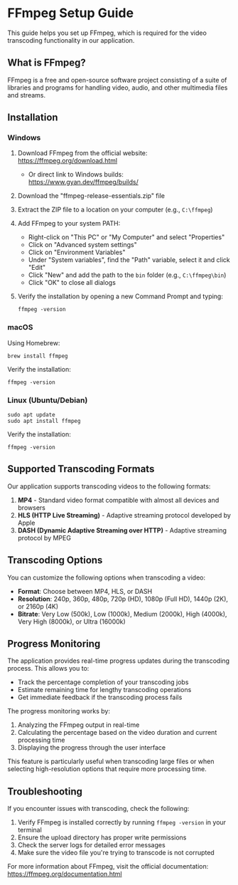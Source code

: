 # FFmpeg Setup Guide

This guide helps you set up FFmpeg, which is required for the video transcoding functionality in our application.

## What is FFmpeg?

FFmpeg is a free and open-source software project consisting of a suite of libraries and programs for handling video, audio, and other multimedia files and streams.

## Installation

### Windows

1. Download FFmpeg from the official website: https://ffmpeg.org/download.html 
   - Or direct link to Windows builds: https://www.gyan.dev/ffmpeg/builds/

2. Download the "ffmpeg-release-essentials.zip" file

3. Extract the ZIP file to a location on your computer (e.g., `C:\ffmpeg`)

4. Add FFmpeg to your system PATH:
   - Right-click on "This PC" or "My Computer" and select "Properties"
   - Click on "Advanced system settings"
   - Click on "Environment Variables"
   - Under "System variables", find the "Path" variable, select it and click "Edit"
   - Click "New" and add the path to the `bin` folder (e.g., `C:\ffmpeg\bin`)
   - Click "OK" to close all dialogs

5. Verify the installation by opening a new Command Prompt and typing:
   ```
   ffmpeg -version
   ```

### macOS

Using Homebrew:

```
brew install ffmpeg
```

Verify the installation:

```
ffmpeg -version
```

### Linux (Ubuntu/Debian)

```
sudo apt update
sudo apt install ffmpeg
```

Verify the installation:

```
ffmpeg -version
```

## Supported Transcoding Formats

Our application supports transcoding videos to the following formats:

1. **MP4** - Standard video format compatible with almost all devices and browsers
2. **HLS (HTTP Live Streaming)** - Adaptive streaming protocol developed by Apple
3. **DASH (Dynamic Adaptive Streaming over HTTP)** - Adaptive streaming protocol by MPEG

## Transcoding Options

You can customize the following options when transcoding a video:

- **Format**: Choose between MP4, HLS, or DASH
- **Resolution**: 240p, 360p, 480p, 720p (HD), 1080p (Full HD), 1440p (2K), or 2160p (4K)
- **Bitrate**: Very Low (500k), Low (1000k), Medium (2000k), High (4000k), Very High (8000k), or Ultra (16000k)

## Progress Monitoring

The application provides real-time progress updates during the transcoding process. This allows you to:

- Track the percentage completion of your transcoding jobs
- Estimate remaining time for lengthy transcoding operations
- Get immediate feedback if the transcoding process fails

The progress monitoring works by:
1. Analyzing the FFmpeg output in real-time
2. Calculating the percentage based on the video duration and current processing time
3. Displaying the progress through the user interface

This feature is particularly useful when transcoding large files or when selecting high-resolution options that require more processing time.

## Troubleshooting

If you encounter issues with transcoding, check the following:

1. Verify FFmpeg is installed correctly by running `ffmpeg -version` in your terminal
2. Ensure the upload directory has proper write permissions
3. Check the server logs for detailed error messages
4. Make sure the video file you're trying to transcode is not corrupted

For more information about FFmpeg, visit the official documentation: https://ffmpeg.org/documentation.html 